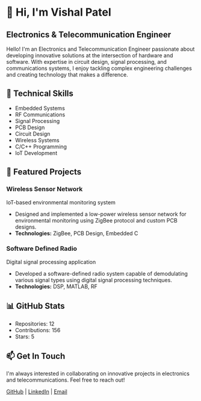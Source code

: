 # 👋 Hi, I'm Vishal Patel
## Electronics & Telecommunication Engineer

Hello! I'm an Electronics and Telecommunication Engineer passionate about developing innovative solutions at the intersection of hardware and software. With expertise in circuit design, signal processing, and communications systems, I enjoy tackling complex engineering challenges and creating technology that makes a difference.

## 🔧 Technical Skills
- Embedded Systems
- RF Communications
- Signal Processing
- PCB Design
- Circuit Design
- Wireless Systems
- C/C++ Programming
- IoT Development

## 🚀 Featured Projects

### Wireless Sensor Network
IoT-based environmental monitoring system
- Designed and implemented a low-power wireless sensor network for environmental monitoring using ZigBee protocol and custom PCB designs.
- **Technologies:** ZigBee, PCB Design, Embedded C

### Software Defined Radio
Digital signal processing application
- Developed a software-defined radio system capable of demodulating various signal types using digital signal processing techniques.
- **Technologies:** DSP, MATLAB, RF

## 📊 GitHub Stats
- Repositories: 12
- Contributions: 156
- Stars: 5

## 📫 Get In Touch
I'm always interested in collaborating on innovative projects in electronics and telecommunications. Feel free to reach out!

[GitHub](https://github.com/vishaktayyy) | [LinkedIn](https://linkedin.com/in/vishal-patel-9bb83727a) | [Email](mailto:vishalpatel8201@gmail.com)
